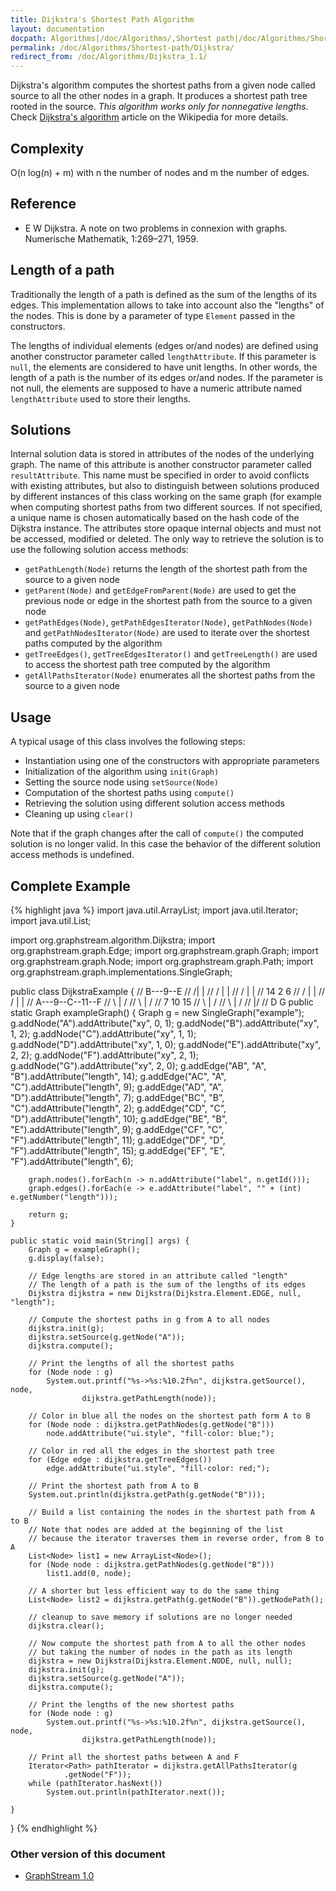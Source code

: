 ```yaml
---
title: Dijkstra's Shortest Path Algorithm
layout: documentation
docpath: Algorithms|/doc/Algorithms/,Shortest path|/doc/Algorithms/Shortest-path/
permalink: /doc/Algorithms/Shortest-path/Dijkstra/
redirect_from: /doc/Algorithms/Dijkstra_1.1/
---
```


Dijkstra's algorithm computes the shortest paths from a given node called
source to all the other nodes in a graph. It produces a shortest path tree
rooted in the source. *This algorithm works only for nonnegative
lengths.*
Check [Dijkstra's algorithm](http://en.wikipedia.org/wiki/Dijkstra%27s_algorithm) article on the Wikipedia for more details.


## Complexity

O(n log(n) + m) with n the number of nodes and m the number of edges.


## Reference

- E W Dijkstra. A note on two problems in connexion with graphs. Numerische Mathematik, 1:269–271, 1959.


## Length of a path

Traditionally the length of a path is defined as the sum of the lengths of
its edges. This implementation allows to take into account also the "lengths"
of the nodes. This is done by a parameter of type ``Element`` passed in
the constructors.

The lengths of individual elements (edges or/and nodes) are defined using
another constructor parameter called ``lengthAttribute``. If this
parameter is ``null``, the elements are considered to have unit lengths.
In other words, the length of a path is the number of its edges or/and nodes.
If the parameter is not null, the elements are supposed to have a numeric
attribute named ``lengthAttribute`` used to store their lengths.


## Solutions

Internal solution data is stored in attributes of the nodes of the underlying
graph. The name of this attribute is another constructor parameter called
``resultAttribute``. This name must be specified in order to avoid
conflicts with existing attributes, but also to distinguish between solutions
produced by different instances of this class working on the same graph (for
example when computing shortest paths from two different sources. If not
specified, a unique name is chosen automatically based on the hash code of
the Dijkstra instance. The attributes store opaque internal objects and must
not be accessed, modified or deleted. The only way to retrieve the solution
is to use the following solution access methods:

- ``getPathLength(Node)`` returns the length of the shortest path from the source to a given node
- ``getParent(Node)`` and ``getEdgeFromParent(Node)`` are used to get the previous node or edge in the shortest path from the source to a given node
- ``getPathEdges(Node)``, ``getPathEdgesIterator(Node)``, ``getPathNodes(Node)`` and ``getPathNodesIterator(Node)`` are used to iterate over the shortest paths computed by the algorithm
- ``getTreeEdges()``, ``getTreeEdgesIterator()`` and ``getTreeLength()`` are used to access the shortest path tree computed by the algorithm
- ``getAllPathsIterator(Node)`` enumerates all the shortest paths from the source to a given node


## Usage

A typical usage of this class involves the following steps:

- Instantiation using one of the constructors with appropriate parameters
- Initialization of the algorithm using ``init(Graph)``
- Setting the source node using ``setSource(Node)``
- Computation of the shortest paths using ``compute()``
- Retrieving the solution using different solution access methods
- Cleaning up using ``clear()``

Note that if the graph changes after the call of ``compute()`` the
computed solution is no longer valid. In this case the behavior of the
different solution access methods is undefined.


## Complete Example

{% highlight java %}
 import java.util.ArrayList;
 import java.util.Iterator;
 import java.util.List;
 
 import org.graphstream.algorithm.Dijkstra;
 import org.graphstream.graph.Edge;
 import org.graphstream.graph.Graph;
 import org.graphstream.graph.Node;
 import org.graphstream.graph.Path;
 import org.graphstream.graph.implementations.SingleGraph;
 
 public class DijkstraExample {
 //        B---9--E
 //       /|      |
 //      / |      |
 //     /  |      |
 //    14  2      6
 //   /    |      |
 //  /     |      |
 // A---9--C--11--F
 //  \     |     /
 //   \    |    /
 //    7  10   15
 //     \  |  /
 //      \ | /
 //       \|/
 //        D      G
  	public static Graph exampleGraph() {
		Graph g = new SingleGraph("example");
		g.addNode("A").addAttribute("xy", 0, 1);
		g.addNode("B").addAttribute("xy", 1, 2);
		g.addNode("C").addAttribute("xy", 1, 1);
		g.addNode("D").addAttribute("xy", 1, 0);
		g.addNode("E").addAttribute("xy", 2, 2);
		g.addNode("F").addAttribute("xy", 2, 1);
		g.addNode("G").addAttribute("xy", 2, 0);
		g.addEdge("AB", "A", "B").addAttribute("length", 14);
		g.addEdge("AC", "A", "C").addAttribute("length", 9);
		g.addEdge("AD", "A", "D").addAttribute("length", 7);
		g.addEdge("BC", "B", "C").addAttribute("length", 2);
		g.addEdge("CD", "C", "D").addAttribute("length", 10);
		g.addEdge("BE", "B", "E").addAttribute("length", 9);
		g.addEdge("CF", "C", "F").addAttribute("length", 11);
		g.addEdge("DF", "D", "F").addAttribute("length", 15);
		g.addEdge("EF", "E", "F").addAttribute("length", 6);

		graph.nodes().forEach(n -> n.addAttribute("label", n.getId()));
		graph.edges().forEach(e -> e.addAttribute("label", "" + (int) e.getNumber("length")));
		
		return g;
	}

	public static void main(String[] args) {
		Graph g = exampleGraph();
		g.display(false);

		// Edge lengths are stored in an attribute called "length"
		// The length of a path is the sum of the lengths of its edges
		Dijkstra dijkstra = new Dijkstra(Dijkstra.Element.EDGE, null, "length");

		// Compute the shortest paths in g from A to all nodes
		dijkstra.init(g);
		dijkstra.setSource(g.getNode("A"));
		dijkstra.compute();

		// Print the lengths of all the shortest paths
		for (Node node : g)
			System.out.printf("%s->%s:%10.2f%n", dijkstra.getSource(), node,
					dijkstra.getPathLength(node));

		// Color in blue all the nodes on the shortest path form A to B
		for (Node node : dijkstra.getPathNodes(g.getNode("B")))
			node.addAttribute("ui.style", "fill-color: blue;");

		// Color in red all the edges in the shortest path tree
		for (Edge edge : dijkstra.getTreeEdges())
			edge.addAttribute("ui.style", "fill-color: red;");

		// Print the shortest path from A to B
		System.out.println(dijkstra.getPath(g.getNode("B")));

		// Build a list containing the nodes in the shortest path from A to B
		// Note that nodes are added at the beginning of the list
		// because the iterator traverses them in reverse order, from B to A
		List<Node> list1 = new ArrayList<Node>();
		for (Node node : dijkstra.getPathNodes(g.getNode("B")))
			list1.add(0, node);

		// A shorter but less efficient way to do the same thing
		List<Node> list2 = dijkstra.getPath(g.getNode("B")).getNodePath();

		// cleanup to save memory if solutions are no longer needed
		dijkstra.clear();

		// Now compute the shortest path from A to all the other nodes
		// but taking the number of nodes in the path as its length
		dijkstra = new Dijkstra(Dijkstra.Element.NODE, null, null);
		dijkstra.init(g);
		dijkstra.setSource(g.getNode("A"));
		dijkstra.compute();

		// Print the lengths of the new shortest paths
		for (Node node : g)
			System.out.printf("%s->%s:%10.2f%n", dijkstra.getSource(), node,
					dijkstra.getPathLength(node));

		// Print all the shortest paths between A and F
		Iterator<Path> pathIterator = dijkstra.getAllPathsIterator(g
				.getNode("F"));
		while (pathIterator.hasNext())
			System.out.println(pathIterator.next());

	}
 }
{% endhighlight %}


### Other version of this document

- [GraphStream 1.0](1.0/)

